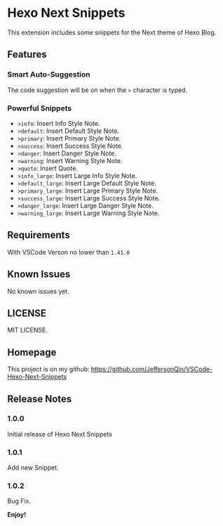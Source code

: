 # Hexo Next Snippets

This extension includes some snippets for the Next theme of Hexo Blog.

## Features

### Smart Auto-Suggestion

The code suggestion will be on when the `>` character is typed.

### Powerful Snippets

- `>info`: Insert Info Style Note.
- `>default`: Insert Default Style Note.
- `>primary`: Insert Primary Style Note.
- `>success`: Insert Success Style Note.
- `>danger`: Insert Danger Style Note.
- `>warning`: Insert Warning Style Note.
- `>quote`: Insert Quote.
- `>info_large`: Insert Large Info Style Note.
- `>default_large`: Insert Large Default Style Note.
- `>primary_large`: Insert Large Primary Style Note.
- `>success_large`: Insert Large Success Style Note.
- `>danger_large`: Insert Large Danger Style Note.
- `>warning_large`: Insert Large Warning Style Note.

## Requirements

With VSCode Verson no lower than `1.41.0`

## Known Issues

No known issues yet.

## LICENSE

MIT LICENSE.

## Homepage

This project is on my github: https://github.com/JeffersonQin/VSCode-Hexo-Next-Snippets

## Release Notes

### 1.0.0

Initial release of Hexo Next Snippets

### 1.0.1

Add new Snippet.

### 1.0.2

Bug Fix.

**Enjoy!**
